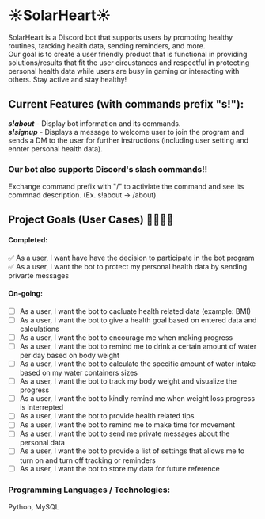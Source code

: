 # :sunny:SolarHeart:sunny:
SolarHeart is a Discord bot that supports users by promoting healthy routines, tarcking health data, sending reminders, and more.\
Our goal is to create a user friendly product that is functional in providing solutions/results that fit the user circustances and respectful in protecting personal health data while users are busy in gaming or interacting with others. Stay active and stay healthy!

## Current Features (with commands prefix "s!"):
***s!about*** - Display bot information and its commands.\
***s!signup*** - Displays a message to welcome user to join the program and sends a DM to the user for further instructions (including user setting and ennter personal health data).

### Our bot also supports Discord's slash commands!!
Exchange command prefix with "/" to activiate the command and see its commnad description. (Ex. s!about -> /about)

## Project Goals (User Cases) :woman_health_worker::man_health_worker:
#### Completed:
✅ As a user, I want have have the decision to participate in the bot program \
✅ As a user, I want the bot to protect my personal health data by sending privarte messages
#### On-going:
- [ ] As a user, I want the bot to cacluate health related data (example: BMI)
- [ ] As a user, I want the bot to give a health goal based on entered data and calculations
- [ ] As a user, I want the bot to encourage me when making progress
- [ ] As a user, I want the bot to remind me to drink a certain amount of water per day based on body weight
- [ ] As a user, I want the bot to calculate the specific amount of water intake based on my water containers sizes
- [ ] As a user, I want the bot to track my body weight and visualize the progress
- [ ] As a user, I want the bot to kindly remind me when weight loss progress is interrepted
- [ ] As a user, I want the bot to provide health related tips
- [ ] As a user, I want the bot to remind me to make time for movement
- [ ] As a user, I want the bot to send me private messages about the personal data
- [ ] As a user, I want the bot to provide a list of settings that allows me to turn on and turn off tracking or reminders
- [ ] As a user, I want the bot to store my data for future reference

### Programming Languages / Technologies:
Python, MySQL
